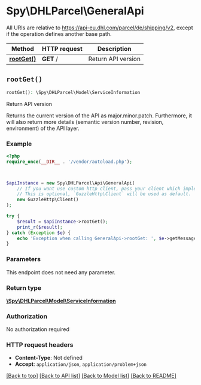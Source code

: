 # Spy\DHLParcel\GeneralApi

All URIs are relative to https://api-eu.dhl.com/parcel/de/shipping/v2, except if the operation defines another base path.

| Method | HTTP request | Description |
| ------------- | ------------- | ------------- |
| [**rootGet()**](GeneralApi.md#rootGet) | **GET** / | Return API version |


## `rootGet()`

```php
rootGet(): \Spy\DHLParcel\Model\ServiceInformation
```

Return API version

Returns the current version of the API as major.minor.patch. Furthermore, it will also return more details (semantic version number, revision, environment) of the API layer.

### Example

```php
<?php
require_once(__DIR__ . '/vendor/autoload.php');



$apiInstance = new Spy\DHLParcel\Api\GeneralApi(
    // If you want use custom http client, pass your client which implements `GuzzleHttp\ClientInterface`.
    // This is optional, `GuzzleHttp\Client` will be used as default.
    new GuzzleHttp\Client()
);

try {
    $result = $apiInstance->rootGet();
    print_r($result);
} catch (Exception $e) {
    echo 'Exception when calling GeneralApi->rootGet: ', $e->getMessage(), PHP_EOL;
}
```

### Parameters

This endpoint does not need any parameter.

### Return type

[**\Spy\DHLParcel\Model\ServiceInformation**](../Model/ServiceInformation.md)

### Authorization

No authorization required

### HTTP request headers

- **Content-Type**: Not defined
- **Accept**: `application/json`, `application/problem+json`

[[Back to top]](#) [[Back to API list]](../../README.md#endpoints)
[[Back to Model list]](../../README.md#models)
[[Back to README]](../../README.md)
